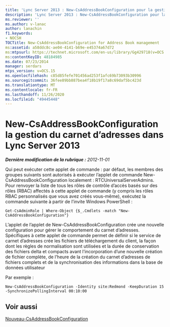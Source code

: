 ```yaml
---
title: 'Lync Server 2013 : New-CsAddressBookConfiguration pour la gestion du carnet d’adresses'
description: 'Lync Server 2013 : New-CsAddressBookConfiguration pour la gestion du carnet d’adresses.'
ms.reviewer: ''
ms.author: v-lanac
author: lanachin
f1.keywords:
- NOCSH
TOCTitle: New-CsAddressBookConfiguration for Address Book management
ms:assetid: a58ddc8c-ae04-4141-b69e-e45374a67d72
ms:mtpsurl: https://technet.microsoft.com/en-us/library/Gg429718(v=OCS.15)
ms:contentKeyID: 48184985
ms.date: 07/23/2014
manager: serdars
mtps_version: v=OCS.15
ms.openlocfilehash: c85d85fefe701456ad253f1afc69b73093b30996
ms.sourcegitcommit: 36fee89bb887bea4f18b19f17a8c69daf5bc423d
ms.translationtype: MT
ms.contentlocale: fr-FR
ms.lasthandoff: 11/26/2020
ms.locfileid: "49445448"
---
```

# <a name="new-csaddressbookconfiguration-for-address-book-management-in-lync-server-2013"></a>New-CsAddressBookConfiguration la gestion du carnet d’adresses dans Lync Server 2013

<div data-xmlns="http://www.w3.org/1999/xhtml">

<div class="topic" data-xmlns="http://www.w3.org/1999/xhtml" data-msxsl="urn:schemas-microsoft-com:xslt" data-cs="https://msdn.microsoft.com/">

<div data-asp="https://msdn2.microsoft.com/asp">



</div>

<div id="mainSection">

<div id="mainBody">

<span> </span>

_**Dernière modification de la rubrique :** 2012-11-01_

Qui peut exécuter cette applet de commande : par défaut, les membres des groupes suivants sont autorisés à exécuter l’applet de commande New-CsAddressBookConfiguration localement : RTCUniversalServerAdmins. Pour renvoyer la liste de tous les rôles de contrôle d’accès basés sur des rôles (RBAC) affectés à cette applet de commande (y compris les rôles RBAC personnalisés que vous avez créés vous-même), exécutez la commande suivante à partir de l’invite Windows PowerShell :

    Get-CsAdminRole | Where-Object {$_.Cmdlets -match "New-CsAddressBookConfiguration"}

L’applet de l’applet de New-CsAddressBookConfiguration crée une nouvelle configuration pour gérer le comportement du carnet d’adresses. Spécifiques à cette applet de commande permet de définir si le service de carnet d’adresses crée les fichiers de téléchargement du client, la façon dont les règles de normalisation sont utilisées et la durée de conservation des fichiers delta et compacts avant l’incorporation d’une nouvelle création de fichier complète, de l’heure de la création du carnet d’adresses de fichiers complets et de la synchronisation des informations dans la base de données utilisateur

Par exemple :

    New-CsAddressBookConfiguration -Identity site:Redmond -KeepDuration 15 -SynchronizePollingInterval 00:10:00

<div>

## <a name="see-also"></a>Voir aussi


[Nouveau-CsAddressBookConfiguration](https://docs.microsoft.com/powershell/module/skype/New-CsAddressBookConfiguration)  
  

</div>

</div>

<span> </span>

</div>

</div>

</div>

